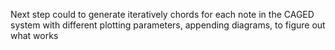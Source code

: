 
Next step could to generate iteratively chords for each note in the CAGED system
with different plotting parameters, appending diagrams, to figure out what works
 